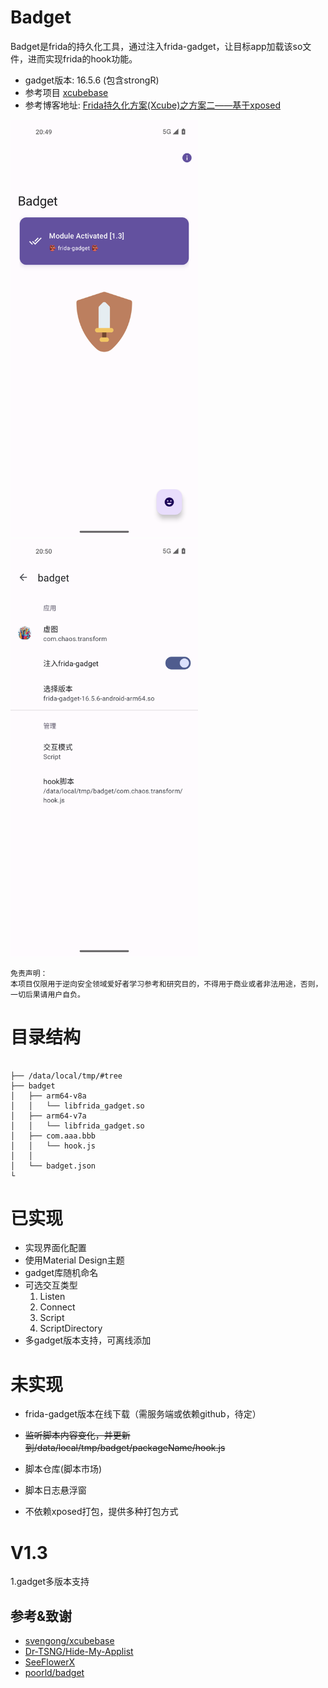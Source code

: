 # Badget

Badget是frida的持久化工具，通过注入frida-gadget，让目标app加载该so文件，进而实现frida的hook功能。

- gadget版本: 16.5.6 (包含strongR)
- 参考项目  [xcubebase](https://github.com/svengong/xcubebase)
- 参考博客地址: [Frida持久化方案(Xcube)之方案二——基于xposed](https://bbs.kanxue.com/thread-266784.htm)

<div>
<img src="https://github.com/zcfrank1st/badget/blob/main/1.png" width="300">&nbsp;&nbsp;
<img src="https://github.com/zcfrank1st/badget/blob/main/2.png" width="300">
</div>


```
免责声明：
本项目仅限用于逆向安全领域爱好者学习参考和研究目的，不得用于商业或者非法用途，否则，一切后果请用户自负。
```


# 目录结构
```tree

├── /data/local/tmp/#tree
├── badget
│   ├── arm64-v8a
│   │   └── libfrida_gadget.so
│   ├── arm64-v7a
│   │   └── libfrida_gadget.so
│   ├── com.aaa.bbb
│   │   └── hook.js
│   │
│   └── badget.json
└
```


# 已实现
- 实现界面化配置
- 使用Material Design主题
- gadget库随机命名
- 可选交互类型
  1. Listen
  2. Connect
  3. Script
  4. ScriptDirectory
- 多gadget版本支持，可离线添加


# 未实现
- frida-gadget版本在线下载（需服务端或依赖github，待定）
- ~~监听脚本内容变化，并更新到/data/local/tmp/badget/packageName/hook.js~~
- 脚本仓库(脚本市场)
- 脚本日志悬浮窗

- 不依赖xposed打包，提供多种打包方式


# V1.3
1.gadget多版本支持


## 参考&致谢
- [svengong/xcubebase](https://github.com/svengong/xcubebase)
- [Dr-TSNG/Hide-My-Applist](https://github.com/Dr-TSNG/Hide-My-Applist)
- [SeeFlowerX](https://github.com/SeeFlowerX)
- [poorld/badget](https://github.com/poorld/badget)


